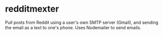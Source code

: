 # redditmexter
Pull posts from Reddit using a user's own SMTP server (Gmail), and sending the email as a text to one's phone. Uses Nodemailer to send emails.
